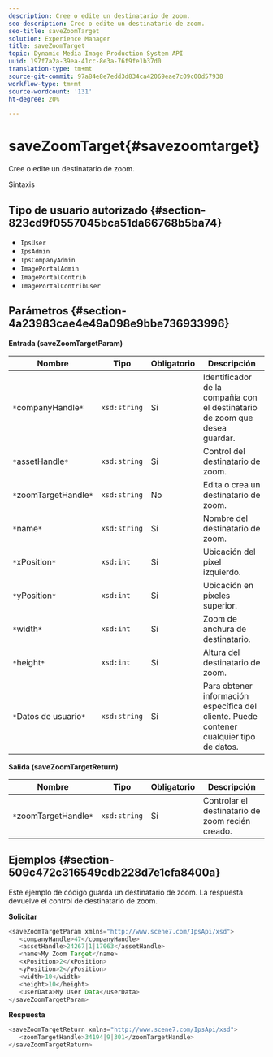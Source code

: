 ```yaml
---
description: Cree o edite un destinatario de zoom.
seo-description: Cree o edite un destinatario de zoom.
seo-title: saveZoomTarget
solution: Experience Manager
title: saveZoomTarget
topic: Dynamic Media Image Production System API
uuid: 197f7a2a-39ea-41cc-8e3a-76f9fe1b37d0
translation-type: tm+mt
source-git-commit: 97a84e8e7edd3d834ca42069eae7c09c00d57938
workflow-type: tm+mt
source-wordcount: '131'
ht-degree: 20%

---
```



# saveZoomTarget{#savezoomtarget}

Cree o edite un destinatario de zoom.

Sintaxis

## Tipo de usuario autorizado {#section-823cd9f0557045bca51da66768b5ba74}

* `IpsUser`
* `IpsAdmin`
* `IpsCompanyAdmin`
* `ImagePortalAdmin`
* `ImagePortalContrib`
* `ImagePortalContribUser`

## Parámetros {#section-4a23983cae4e49a098e9bbe736933996}

**Entrada (saveZoomTargetParam)**

| Nombre | Tipo | Obligatorio | Descripción |
|---|---|---|---|
| `*`companyHandle`*` | `xsd:string` | Sí | Identificador de la compañía con el destinatario de zoom que desea guardar. |
| `*`assetHandle`*` | `xsd:string` | Sí | Control del destinatario de zoom. |
| `*`zoomTargetHandle`*` | `xsd:string` | No | Edita o crea un destinatario de zoom. |
| `*`name`*` | `xsd:string` | Sí | Nombre del destinatario de zoom. |
| `*`xPosition`*` | `xsd:int` | Sí | Ubicación del píxel izquierdo. |
| `*`yPosition`*` | `xsd:int` | Sí | Ubicación en píxeles superior. |
| `*`width`*` | `xsd:int` | Sí | Zoom de anchura de destinatario. |
| `*`height`*` | `xsd:int` | Sí | Altura del destinatario de zoom. |
| `*`Datos de usuario`*` | `xsd:string` | Sí | Para obtener información específica del cliente. Puede contener cualquier tipo de datos. |

**Salida (saveZoomTargetReturn)**

| Nombre | Tipo | Obligatorio | Descripción |
|---|---|---|---|
| `*`zoomTargetHandle`*` | `xsd:string` | Sí | Controlar el destinatario de zoom recién creado. |

## Ejemplos {#section-509c472c316549cdb228d7e1cfa8400a}

Este ejemplo de código guarda un destinatario de zoom. La respuesta devuelve el control de destinatario de zoom.

**Solicitar**

```java
<saveZoomTargetParam xmlns="http://www.scene7.com/IpsApi/xsd">
   <companyHandle>47</companyHandle>
   <assetHandle>24267|1|17063</assetHandle>
   <name>My Zoom Target</name>
   <xPosition>2</xPosition>
   <yPosition>2</yPosition>
   <width>10</width>
   <height>10</height>
   <userData>My User Data</userData>
</saveZoomTargetParam>
```

**Respuesta**

```java
<saveZoomTargetReturn xmlns="http://www.scene7.com/IpsApi/xsd">
   <zoomTargetHandle>34194|9|301</zoomTargetHandle>
</saveZoomTargetReturn>
```

